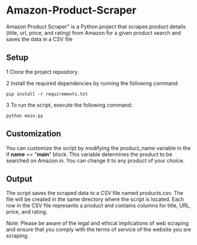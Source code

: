# Amazon-Product-Scraper
Amazon Product Scraper" is a Python project that scrapes product details (title, url, price, and rating) from Amazon for a given product search and saves the data in a CSV file

## Setup
1 Clone the project repository.

2 Install the required dependencies by running the following command:

`pip install -r requirements.txt`

3 To run the script, execute the following command:

`python main.py`

## Customization
You can customize the script by modifying the product_name variable in the if __name__ == "__main__" block. This variable determines the product to be searched on Amazon.in. You can change it to any product of your choice.

## Output
The script saves the scraped data to a CSV file named products.csv. The file will be created in the same directory where the script is located. Each row in the CSV file represents a product and contains columns for title, URL, price, and rating.

Note: Please be aware of the legal and ethical implications of web scraping and ensure that you comply with the terms of service of the website you are scraping.
